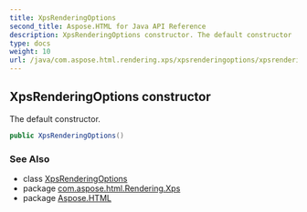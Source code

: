 ```yaml
---
title: XpsRenderingOptions
second_title: Aspose.HTML for Java API Reference
description: XpsRenderingOptions constructor. The default constructor
type: docs
weight: 10
url: /java/com.aspose.html.rendering.xps/xpsrenderingoptions/xpsrenderingoptions/
---
```

## XpsRenderingOptions constructor

The default constructor.

```java
public XpsRenderingOptions()
```

### See Also

* class [XpsRenderingOptions](../)
* package [com.aspose.html.Rendering.Xps](../../xpsrenderingoptions/)
* package [Aspose.HTML](../../../)
